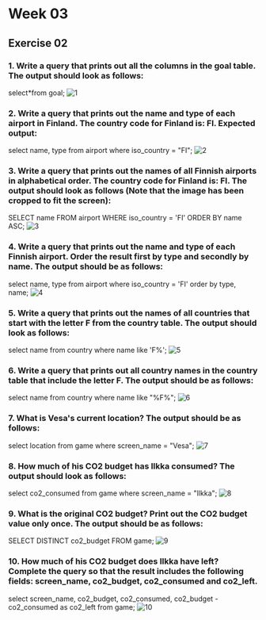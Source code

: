 # Week 03

## Exercise 02
### 1. Write a query that prints out all the columns in the goal table. The output should look as follows: <br>
select*from goal; 
![1](https://github.com/user-attachments/assets/0ed8909a-164a-49b4-8d6a-35ca1257c7fd)


### 2. Write a query that prints out the name and type of each airport in Finland. The country code for Finland is: FI. Expected output: <br>
select name, type from airport where iso_country = "FI";
![2](https://github.com/user-attachments/assets/02d2bbf0-23b6-4dc7-9659-f1a4b9521c18)

### 3. Write a query that prints out the names of all Finnish airports in alphabetical order. The country code for Finland is: FI. The output should look as follows (Note that the image has been cropped to fit the screen): <br>
SELECT name FROM airport WHERE iso_country = 'FI' ORDER BY name ASC;
![3](https://github.com/user-attachments/assets/4e97e1b4-8344-474b-8e20-54df934d57e7)

### 4. Write a query that prints out the name and type of each Finnish airport. Order the result first by type and secondly by name. The output should be as follows: <br>
select name, type from airport where iso_country = 'FI' order by type, name;
![4](https://github.com/user-attachments/assets/f1f88231-2035-4d9b-a6fa-7cabd596f9de)

### 5. Write a query that prints out the names of all countries that start with the letter F from the country table. The output should look as follows: <br>
select name from country where name like 'F%';
![5](https://github.com/user-attachments/assets/a29c1b97-517f-45fc-b9f0-d0ba7a87a198)

### 6. Write a query that prints out all country names in the country table that include the letter F. The output should be as follows: <br>
select name from country where name like "%F%";
![6](https://github.com/user-attachments/assets/6e19c724-e307-4acf-95f8-15d8cdf3b8c6)

### 7. What is Vesa's current location? The output should be as follows: <br>
select location from game where screen_name = "Vesa";
![7](https://github.com/user-attachments/assets/7ef94884-9525-4446-b271-7a16fcdef026)

### 8. How much of his CO2 budget has Ilkka consumed? The output should look as follows: <br>
select co2_consumed from game where screen_name = "Ilkka";
![8](https://github.com/user-attachments/assets/cf6c82c3-e1ed-4f4a-9133-21504f1bfa59)

### 9. What is the original CO2 budget? Print out the CO2 budget value only once. The output should be as follows: <br>
SELECT DISTINCT co2_budget FROM game;
![9](https://github.com/user-attachments/assets/81461385-f7a9-48c6-9a78-6002b4122f38)

### 10. How much of his CO2 budget does Ilkka have left? Complete the query so that the result includes the following fields: screen_name, co2_budget, co2_consumed and co2_left. <br>
select screen_name, co2_budget, co2_consumed, co2_budget - co2_consumed as co2_left from game;
![10](https://github.com/user-attachments/assets/5c7c604a-2766-43bb-b6ed-c34123d65b4d)






